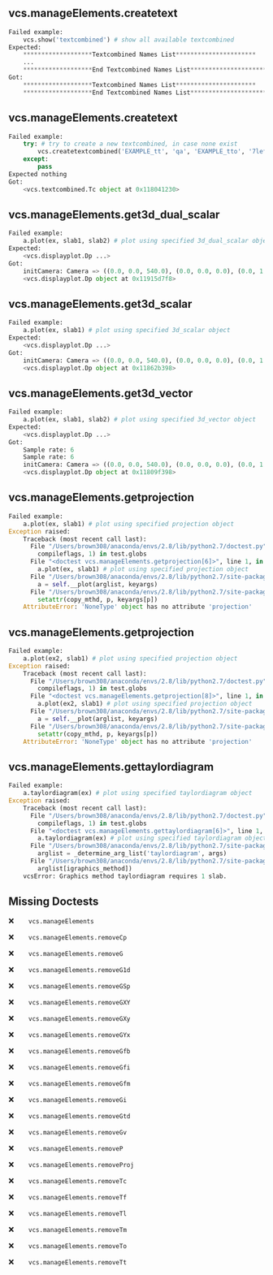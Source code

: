 vcs.manageElements.createtext
-----------------------------
```python
Failed example:
    vcs.show('textcombined') # show all available textcombined
Expected:
    *******************Textcombined Names List**********************
    ...
    *******************End Textcombined Names List**********************
Got:
    *******************Textcombined Names List**********************
    *******************End Textcombined Names List**********************
```

vcs.manageElements.createtext
-----------------------------
```python
Failed example:
    try: # try to create a new textcombined, in case none exist
        vcs.createtextcombined('EXAMPLE_tt', 'qa', 'EXAMPLE_tto', '7left')
    except:
        pass
Expected nothing
Got:
    <vcs.textcombined.Tc object at 0x118041230>
```

vcs.manageElements.get3d_dual_scalar
------------------------------------
```python
Failed example:
    a.plot(ex, slab1, slab2) # plot using specified 3d_dual_scalar object
Expected:
    <vcs.displayplot.Dp ...>
Got:
    initCamera: Camera => ((0.0, 0.0, 540.0), (0.0, 0.0, 0.0), (0.0, 1.0, 0.0)) 
    <vcs.displayplot.Dp object at 0x11915d7f8>
```

vcs.manageElements.get3d_scalar
-------------------------------
```python
Failed example:
    a.plot(ex, slab1) # plot using specified 3d_scalar object
Expected:
    <vcs.displayplot.Dp ...>
Got:
    initCamera: Camera => ((0.0, 0.0, 540.0), (0.0, 0.0, 0.0), (0.0, 1.0, 0.0)) 
    <vcs.displayplot.Dp object at 0x11862b398>
```

vcs.manageElements.get3d_vector
-------------------------------
```python
Failed example:
    a.plot(ex, slab1, slab2) # plot using specified 3d_vector object
Expected:
    <vcs.displayplot.Dp ...>
Got:
    Sample rate: 6 
    Sample rate: 6 
    initCamera: Camera => ((0.0, 0.0, 540.0), (0.0, 0.0, 0.0), (0.0, 1.0, 0.0)) 
    <vcs.displayplot.Dp object at 0x11809f398>
```

vcs.manageElements.getprojection
--------------------------------
```python
Failed example:
    a.plot(ex, slab1) # plot using specified projection object
Exception raised:
    Traceback (most recent call last):
      File "/Users/brown308/anaconda/envs/2.8/lib/python2.7/doctest.py", line 1315, in __run
        compileflags, 1) in test.globs
      File "<doctest vcs.manageElements.getprojection[6]>", line 1, in <module>
        a.plot(ex, slab1) # plot using specified projection object
      File "/Users/brown308/anaconda/envs/2.8/lib/python2.7/site-packages/vcs/Canvas.py", line 2636, in plot
        a = self.__plot(arglist, keyargs)
      File "/Users/brown308/anaconda/envs/2.8/lib/python2.7/site-packages/vcs/Canvas.py", line 2967, in __plot
        setattr(copy_mthd, p, keyargs[p])
    AttributeError: 'NoneType' object has no attribute 'projection'
```

vcs.manageElements.getprojection
--------------------------------
```python
Failed example:
    a.plot(ex2, slab1) # plot using specified projection object
Exception raised:
    Traceback (most recent call last):
      File "/Users/brown308/anaconda/envs/2.8/lib/python2.7/doctest.py", line 1315, in __run
        compileflags, 1) in test.globs
      File "<doctest vcs.manageElements.getprojection[8]>", line 1, in <module>
        a.plot(ex2, slab1) # plot using specified projection object
      File "/Users/brown308/anaconda/envs/2.8/lib/python2.7/site-packages/vcs/Canvas.py", line 2636, in plot
        a = self.__plot(arglist, keyargs)
      File "/Users/brown308/anaconda/envs/2.8/lib/python2.7/site-packages/vcs/Canvas.py", line 2967, in __plot
        setattr(copy_mthd, p, keyargs[p])
    AttributeError: 'NoneType' object has no attribute 'projection'
```

vcs.manageElements.gettaylordiagram
-----------------------------------
```python
Failed example:
    a.taylordiagram(ex) # plot using specified taylordiagram object
Exception raised:
    Traceback (most recent call last):
      File "/Users/brown308/anaconda/envs/2.8/lib/python2.7/doctest.py", line 1315, in __run
        compileflags, 1) in test.globs
      File "<doctest vcs.manageElements.gettaylordiagram[6]>", line 1, in <module>
        a.taylordiagram(ex) # plot using specified taylordiagram object
      File "/Users/brown308/anaconda/envs/2.8/lib/python2.7/site-packages/vcs/Canvas.py", line 1319, in taylordiagram
        arglist = _determine_arg_list('taylordiagram', args)
      File "/Users/brown308/anaconda/envs/2.8/lib/python2.7/site-packages/vcs/Canvas.py", line 272, in _determine_arg_list
        arglist[igraphics_method])
    vcsError: Graphics method taylordiagram requires 1 slab.
```

Missing Doctests
----------------
:x:```    vcs.manageElements```

:x:```    vcs.manageElements.removeCp```

:x:```    vcs.manageElements.removeG```

:x:```    vcs.manageElements.removeG1d```

:x:```    vcs.manageElements.removeGSp```

:x:```    vcs.manageElements.removeGXY```

:x:```    vcs.manageElements.removeGXy```

:x:```    vcs.manageElements.removeGYx```

:x:```    vcs.manageElements.removeGfb```

:x:```    vcs.manageElements.removeGfi```

:x:```    vcs.manageElements.removeGfm```

:x:```    vcs.manageElements.removeGi```

:x:```    vcs.manageElements.removeGtd```

:x:```    vcs.manageElements.removeGv```

:x:```    vcs.manageElements.removeP```

:x:```    vcs.manageElements.removeProj```

:x:```    vcs.manageElements.removeTc```

:x:```    vcs.manageElements.removeTf```

:x:```    vcs.manageElements.removeTl```

:x:```    vcs.manageElements.removeTm```

:x:```    vcs.manageElements.removeTo```

:x:```    vcs.manageElements.removeTt```

